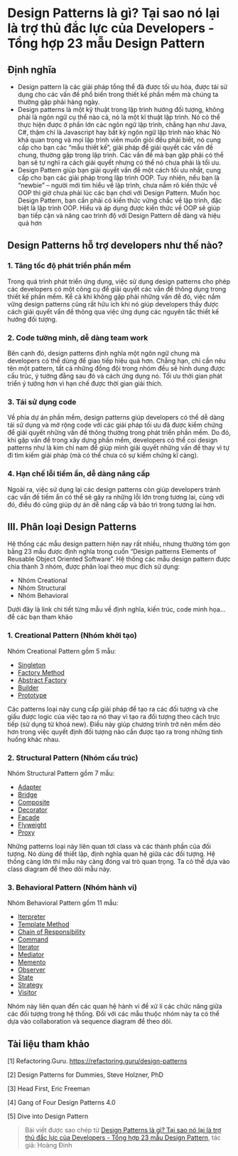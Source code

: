 # Design Patterns là gì? Tại sao nó lại là trợ thủ đắc lực của Developers - Tổng hợp 23 mẫu Design Pattern

## Định nghĩa

- Design pattern là các giải pháp tổng thể đã được tối ưu hóa, được tái sử dụng cho các vấn đề phổ biến trong thiết kế phần mềm mà chúng ta thường gặp phải hàng ngày.
- Design patterns là một kỹ thuật trong lập trình hướng đối tượng, không phải là ngôn ngữ cụ thể nào cả, nó là một kĩ thuật lập trình. Nó có thể thực hiện được ở phần lớn các ngôn ngữ lập trình, chẳng hạn như Java, C#, thậm chí là Javascript hay bất kỳ ngôn ngữ lập trình nào khác Nó khá quan trọng và mọi lập trình viên muốn giỏi đều phải biết, nó cung cấp cho bạn các “mẫu thiết kế”, giải pháp để giải quyết các vấn đề chung, thường gặp trong lập trình. Các vấn đề mà bạn gặp phải có thể bạn sẽ tự nghĩ ra cách giải quyết nhưng có thể nó chưa phải là tối ưu.
- Design Pattern giúp bạn giải quyết vấn đề một cách tối ưu nhất, cung cấp cho bạn các giải pháp trong lập trình OOP. Tuy nhiên, nếu bạn là “newbie” – người mới tìm hiểu về lập trình, chưa nắm rõ kiến thức về OOP thì giờ chưa phải lúc các bạn chơi với Design Pattern. Muốn học Design Pattern, bạn cần phải có kiến thức vững chắc về lập trình, đặc biệt là lập trình OOP. Hiểu và áp dụng được kiến thức về OOP sẽ giúp bạn tiếp cận và nâng cao trình độ với Design Pattern dễ dàng và hiệu quả hơn

## Design Patterns hỗ trợ developers như thế nào?

### 1. Tăng tốc độ phát triển phần mềm

Trong quá trình phát triển ứng dụng, việc sử dụng design patterns cho phép các developers có một công cụ để giải quyết các vấn đề thông dụng trong thiết kế phần mềm. Kể cả khi không gặp phải những vấn đề đó, việc nắm vững design patterns cũng rất hữu ích khi nó giúp developers thấy được cách giải quyết vấn đề thông qua việc ứng dụng các nguyên tắc thiết kế hướng đối tượng.

### 2. Code tường minh, dễ dàng team work

Bên cạnh đó, design patterns định nghĩa một ngôn ngữ chung mà developers có thể dùng để giao tiếp hiệu quả hơn. Chẳng hạn, chỉ cần nêu tên một pattern, tất cả những đồng đội trong nhóm đều sẽ hình dung được cấu trúc, ý tưởng đằng sau đó và cách ứng dụng nó. Tối ưu thời gian phát triển ý tưởng hơn vì hạn chế được thời gian giải thích.

### 3. Tái sử dụng code

Về phía dự án phần mềm, design patterns giúp developers có thể dễ dàng tái sử dụng và mở rộng code với các giải pháp tối ưu đã được kiểm chứng để giải quyết những vấn đề thông thường trong phát triển phần mềm. Do đó, khi gặp vấn đề trong xây dựng phần mềm, developers có thể coi design patterns như là kim chỉ nam để giúp mình giải quyết những vấn đề thay vì tự đi tìm kiếm giải pháp (mà có thể chưa có sự kiểm chứng kĩ càng).

### 4. Hạn chế lỗi tiềm ẩn, dễ dàng nâng cấp

Ngoài ra, việc sử dụng lại các design patterns còn giúp developers tránh các vấn đề tiềm ẩn có thể sẽ gây ra những lỗi lớn trong tương lai, cùng với đó, điều đó cũng giúp dự án dễ nâng cấp và bảo trì trong tương lai hơn.

## III. Phân loại Design Patterns

Hệ thống các mẫu design pattern hiện nay rất nhiều, nhưng thường tóm gọn bằng 23 mẫu được định nghĩa trong cuốn “Design patterns Elements of Reusable Object Oriented Software”. Hệ thống các mẫu design pattern được chia thành 3 nhóm, được phân loại theo mục đích sử dụng:

- Nhóm Creational
- Nhóm Structural
- Nhóm Behavioral

Dưới đây là link chi tiết từng mẫu về định nghĩa, kiến trúc, code minh họa... để các bạn tham khảo

### 1. Creational Pattern (Nhóm khởi tạo)

Nhóm Creational Pattern gồm 5 mẫu:

- [Singleton](./06_singleton/README.md)
- [Factory Method](./04_factory_method/README.md)
- [Abstract Factory](./05_abstract_factory/README.md)
- [Builder](./22_builder/README.md)
- [Prototype](./23_prototype/README.md)

Các patterns loại này cung cấp giải pháp để tạo ra các đối tượng và che giấu được logic của việc tạo ra nó thay vì tạo ra đối tượng theo cách trực tiếp (sử dụng từ khoá new). Điều này giúp chương trình trở nên mềm dẻo hơn trong việc quyết định đối tượng nào cần được tạo ra trong những tình huống khác nhau.

### 2. Structural Pattern (Nhóm cấu trúc)

Nhóm Structural Pattern gồm 7 mẫu:

- [Adapter](./08_adapter/README.md)
- [Bridge](./11_bridge/README.md)
- [Composite](./13_composite/README.md)
- [Decorator](./03_decorator/README.md)
- [Facade](./09_facade/README.md)
- [Flyweight](./21_flyweight/README.md)
- [Proxy](./10_proxy/README.md)

Những patterns loại này liên quan tới class và các thành phần của đối tượng. Nó dùng để thiết lập, định nghĩa quan hệ giữa các đối tượng. Hệ thống càng lớn thì mẫu này càng đóng vai trò quan trọng. Ta có thể dựa vào class diagram để theo dõi mẫu này.

### 3. Behavioral Pattern (Nhóm hành vi)

Nhóm Behavioral Pattern gồm 11 mẫu:

- [Iterpreter](./17_interpreter/README.md)
- [Template Method](./12_template_method/README.md)
- [Chain of Responsibility](./18_chain_of_responsibility/README.md)
- [Command](./07_command/README.md)
- [Iterator](./14_iterator/README.md)
- [Mediator](./19_mediator/README.md)
- [Memento](./16_memento/README.md)
- [Observer](./02_observer/README.md)
- [State](./15_state/README.md)
- [Strategy](./01_strategy/README.md)
- [Visitor](./20_visitor/README.md)

Nhóm này liên quan đến các quan hệ hành vi để xử lí các chức năng giữa các đối tượng trong hệ thống. Đối với các mẫu thuộc nhóm này ta có thể dựa vào collaboration và sequence diagram để theo dõi.

## Tài liệu tham khảo

[1] Refactoring.Guru. https://refactoring.guru/design-patterns

[2] Design Patterns for Dummies, Steve Holzner, PhD

[3] Head First, Eric Freeman

[4] Gang of Four Design Patterns 4.0

[5] Dive into Design Pattern

> Bài viết được sao chép từ [Design Patterns là gì? Tại sao nó lại là trợ thủ đắc lực của Developers - Tổng hợp 23 mẫu Design Pattern](https://viblo.asia/p/design-patterns-la-gi-tai-sao-no-lai-la-tro-thu-dac-luc-cua-developers-tong-hop-23-mau-design-pattern-GrLZDBQV5k0), tác giả: Hoàng Đinh
